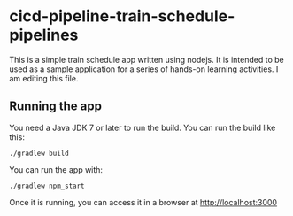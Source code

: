# cicd-pipeline-train-schedule-pipelines

This is a simple train schedule app written using nodejs. It is intended to be used as a sample application for a series of hands-on learning activities.
I am editing this file.

## Running the app

You need a Java JDK 7 or later to run the build. You can run the build like this:

    ./gradlew build

You can run the app with:

    ./gradlew npm_start

Once it is running, you can access it in a browser at [http://localhost:3000](http://localhost:3000)

